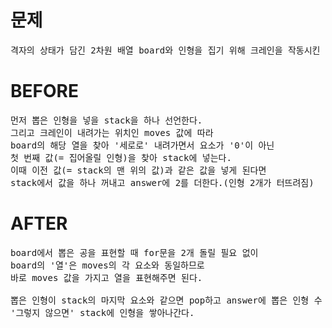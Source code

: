 # 문제

<pre>
격자의 상태가 담긴 2차원 배열 board와 인형을 집기 위해 크레인을 작동시킨 위치가 담긴 배열 moves가 매개변수로 주어질 때, 크레인을 모두 작동시킨 후 터트려져 사라진 인형의 개수를 출력
</pre>

# BEFORE

<pre>
먼저 뽑은 인형을 넣을 stack을 하나 선언한다.
그리고 크레인이 내려가는 위치인 moves 값에 따라
board의 해당 열을 찾아 '세로로' 내려가면서 요소가 '0'이 아닌
첫 번째 값(= 집어올릴 인형)을 찾아 stack에 넣는다.
이때 이전 값(= stack의 맨 위의 값)과 같은 값을 넣게 된다면 
stack에서 값을 하나 꺼내고 answer에 2를 더한다.(인형 2개가 터뜨려짐)
</pre>

# AFTER

<pre>
board에서 뽑은 공을 표현할 때 for문을 2개 돌릴 필요 없이
board의 '열'은 moves의 각 요소와 동일하므로
바로 moves 값을 가지고 열을 표현해주면 된다.

뽑은 인형이 stack의 마지막 요소와 같으면 pop하고 answer에 뽑은 인형 수 추가,
'그렇지 않으면' stack에 인형을 쌓아나간다.
</pre>
